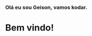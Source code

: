 <h3>Olá eu sou Geison, vamos kodar.</h3>
<html>
  <body backgrond:#000 color:#fff>
    <h1> Bem vindo! </h1>
  </body>
</html>
